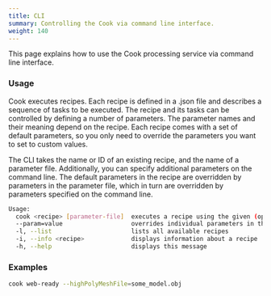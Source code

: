 ```yaml
---
title: CLI
summary: Controlling the Cook via command line interface.
weight: 140
---
```


This page explains how to use the Cook processing service via command line interface.

### Usage

Cook executes recipes. Each recipe is defined in a .json file and describes a
sequence of tasks to be executed. The recipe and its tasks can be controlled
by defining a number of parameters. The parameter names and their meaning depend
on the recipe. Each recipe comes with a set of default parameters, so you only
need to override the parameters you want to set to custom values.

The CLI takes the name or ID of an existing recipe, and the name of a parameter file.
Additionally, you can specify additional parameters on the command line. The default
parameters in the recipe are overridden by parameters in the parameter file, which
in turn are overridden by parameters specified on the command line.

```bash
Usage:
  cook <recipe> [parameter-file]  executes a recipe using the given (optional) parameter file
  --param=value                   overrides individual parameters in the parameter file
  -l, --list                      lists all available recipes
  -i, --info <recipe>             displays information about a recipe
  -h, --help                      displays this message
```

### Examples

```bash
cook web-ready --highPolyMeshFile=some_model.obj
```